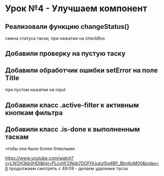 # Урок №4 - Улучшаем компонент

## Реализовали функцию changeStatus()
смена статуса таски, при нажатии на checkBox

## Добавили проверку на пустую таску

## Добавили обработчик ошибки setError на поле Title 
при пустом нажатии на input

## Добавили класс .active-filter к активным кнопкам фильтра

## Добавили класс .is-done к выполненным таскам
чтобы они были более блеклыми

https://www.youtube.com/watch?v=LW2H3kb0HDI&list=PLcvhF2Wqh7DOFHUukzl5g4BP_Bbn6oM00&index=6
продолжаем смотреть с 49:09 - делаем удаление тасок 